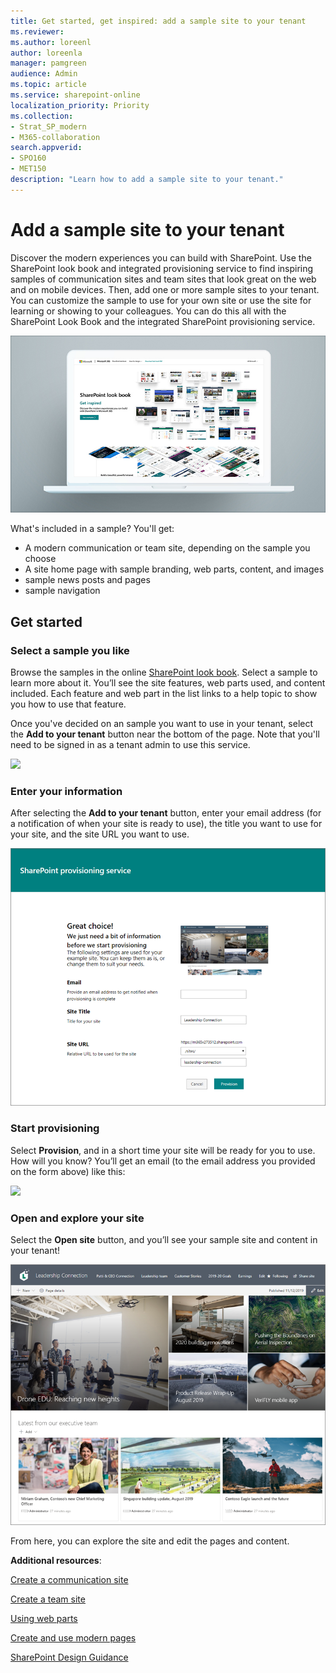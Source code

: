 ```yaml
---
title: Get started, get inspired: add a sample site to your tenant
ms.reviewer: 
ms.author: loreenl
author: loreenla
manager: pamgreen
audience: Admin
ms.topic: article
ms.service: sharepoint-online
localization_priority: Priority
ms.collection:  
- Strat_SP_modern
- M365-collaboration
search.appverid:
- SPO160
- MET150
description: "Learn how to add a sample site to your tenant."
---
```


# Add a sample site to your tenant

Discover the modern experiences you can build with SharePoint. Use the SharePoint look book and integrated provisioning service to find inspiring samples of communication sites and team sites that look great on the web and on mobile devices. Then, add one or more sample sites to your tenant. You can customize the sample to use for your own site or use the site for learning or showing to your colleagues. You can do this all with the SharePoint Look Book and the integrated SharePoint provisioning service.


![](media/LookBookCover0.png)

What's included in a sample? You'll get:
- A modern communication or team site, depending on the sample you choose
- A site home page with sample branding, web parts, content, and images
- sample news posts and pages
- sample navigation

## Get started

### Select a sample you like
Browse the samples in the online [SharePoint look book](https://lookbook.microsoft.com/). Select a sample to learn more about it. You’ll see the site features, web parts used, and content included. Each feature and web part in the list links to a help topic to show you how to use that feature.  

Once you've decided on an sample you want to use in your tenant, select the **Add to your tenant** button near the bottom of the page. Note that you'll need to be signed in as a tenant admin to use this service.


![](media/LookBookCover1.jpg)


### Enter your information

After selecting the **Add to your tenant** button, enter your email address (for a notification of when your site is ready to use), the title you want to use for your site, and the site URL you want to use.

![](media/ProvForm.png)


### Start provisioning

Select **Provision**, and in a short time your site will be ready for you to use. How will you know? You’ll get an email (to the email address you provided on the form above) like this:

![](media/ProvEmail.png)


### Open and explore your site

Select the **Open site** button, and you’ll see your sample site and content in your tenant!

![](media/ProvSite.png)


From here, you can explore the site and edit the pages and content. 

**Additional resources**:

[Create a communication site](https://support.office.com/en-us/article/Create-a-communication-site-in-SharePoint-Online-7FB44B20-A72F-4D2C-9173-FC8F59BA50EB)

[Create a team site](https://support.office.com/en-us/article/create-a-team-site-in-sharepoint-ef10c1e7-15f3-42a3-98aa-b5972711777d)

[Using web parts](https://support.office.com/en-us/article/using-web-parts-on-sharepoint-pages-336e8e92-3e2d-4298-ae01-d404bbe751e0)

[Create and use modern pages](https://support.office.com/en-us/article/create-and-use-modern-pages-on-a-sharepoint-site-b3d46deb-27a6-4b1e-87b8-df851e503dec)

[SharePoint Design Guidance](https://spdesign.azurewebsites.net/)

